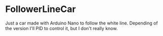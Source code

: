 # FollowerLineCar

Just a car made with Arduino Nano to follow the white line. Depending of the version I'll PID to control it, but I don't really know.
